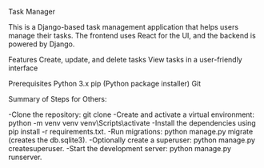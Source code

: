 Task Manager

This is a Django-based task management application that helps users manage their tasks. The frontend uses React for the UI, and the backend is powered by Django.

Features
Create, update, and delete tasks
View tasks in a user-friendly interface

Prerequisites
Python 3.x
pip (Python package installer)
Git

Summary of Steps for Others:

-Clone the repository: git clone <repo-url>
-Create and activate a virtual environment:
    python -m venv venv
    venv\Scripts\activate
-Install the dependencies using pip install -r requirements.txt.
-Run migrations: python manage.py migrate (creates the db.sqlite3).
-Optionally create a superuser: python manage.py createsuperuser.
-Start the development server: python manage.py runserver.